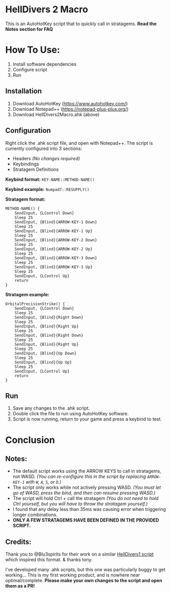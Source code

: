 # HellDivers 2 Macro

This is an AutoHotKey script that to quickly call in stratagems.
**Read the Notes section for FAQ**


# How To Use:

1. Install software dependencies
2. Configure script
3. Run

## Installation

1. Download AutoHotKey (https://www.autohotkey.com/)
2. Download Notepad++ (https://notepad-plus-plus.org/)
3. Download HellDivers2Macro.ahk (above)

## Configuration
Right click the .ahk script file, and open with Notepad++.
The script is currently configured into 3 sections:
- Headers _(No changes required)_
- Keybindings
- Stratagem Definitions

**Keybind format:**
`KEY-NAME::METHOD-NAME()`

**Keybind example:**
`Numpad7::RESUPPLY()`

**Stratagem format:**
```
METHOD-NAME() {
    SendInput, {LControl Down}
    Sleep 25
    SendInput, {Blind}{ARROW-KEY-1 Down}
    Sleep 25
    SendInput, {Blind}{ARROW-KEY-1 Up}
    Sleep 25
    SendInput, {Blind}{ARROW-KEY-2 Down}
    Sleep 25
    SendInput, {Blind}{ARROW-KEY-2 Up}
    Sleep 25
    SendInput, {Blind}{ARROW-KEY-3 Down}
    Sleep 25
    SendInput, {Blind}{ARROW-KEY-3 Up}
    Sleep 25
    SendInput, {LControl Up}
    return
}
```

**Stratagem example:**
```
OrbitalPrecisionStrike() {
    SendInput, {LControl Down}
    Sleep 25
    SendInput, {Blind}{Right Down}
    Sleep 25
    SendInput, {Blind}{Right Up}
    Sleep 25
    SendInput, {Blind}{Right Down}
    Sleep 25
    SendInput, {Blind}{Right Up}
    Sleep 25
    SendInput, {Blind}{Up Down}
    Sleep 25
    SendInput, {Blind}{Up Up}
    Sleep 25
    SendInput, {LControl Up}
    return
}
```
## Run
1. Save any changes to the .ahk script.
2. Double click the file to run using AutoHotKey software.
3. Script is now running, return to your game and press a keybind to test.

# Conclusion

## Notes:
- The default script works using the ARROW KEYS to call in stratagems, not WASD.
_(You can re-configure this in the script by replacing `ARROW-KEY-1` with `W`, `A`, `S`, or `D`.)_
- The script only works while not actively pressing WASD. 
_(You must let go of WASD, press the bind, and then can resume pressing WASD.)_
- The script will hold Ctrl + call the stratagem
_(You do not need to hold Ctrl yourself, but you will have to throw the stratagem yourself.)_
- I found that any delay less than 35ms was causing error when triggering longer combinations.
- **ONLY A FEW STRATAGEMS HAVE BEEN DEFINED IN THE PROVIDED SCRIPT.**

## Credits:
Thank you to @Blu3spirits for their work on a similar [HellDivers1 script](https://github.com/Blu3spirits/HellDiversScript/) which inspired this format.
& thanks tony.

I've developed many .ahk scripts, but this one was particularly buggy to get working...
This is my first working product, and is nowhere near optimal/complete.
**Please make your own changes to the script and open them as a PR!**
